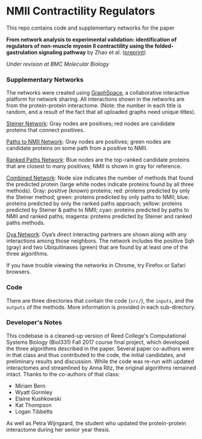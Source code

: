 # NMII Contractility Regulators

This repo contains code and supplementary networks for the paper

**From network analysis to experimental validation: identification of regulators of non-muscle myosin II contractility using the folded-gastrulation signaling pathway** by Zhao et al. ([preprint](https://www.researchsquare.com/article/rs-3140226/v1))

*Under revision at BMC Molecular Biology*


### Supplementary Networks

The networks were created using [GraphSpace](https://graphspace.org/), a collaborative interactive platform for network sharing. All interactions shown in the networks are from the protein-protein interactome. (Note: the number in each title is random, and a result of the fact that all uploaded graphs need unique titles).

[Steiner Network](https://graphspace.org/graphs/35568): Gray nodes are positives; red nodes are candidate proteins that connect positives.

[Paths to NMII Network](https://graphspace.org/graphs/35578): Gray nodes are positives; green nodes are candidate proteins on some path from a positive to NMII.

[Ranked Paths Network](https://graphspace.org/graphs/35579): Blue nodes are the top-ranked candidate proteins that are closest to many positives; NMII is shown in gray for reference.

[Combined Network](https://graphspace.org/graphs/35583): Node size indicates the number of methods that found the predicted protein (large white nodes indicate proteins found by all three methods). Gray: positive (known) proteins; red: proteins predicted by only the Steiner method; green: proteins predicted by only paths to NMII; blue: proteins predicted by only the ranked paths approach; yellow: proteins predicted by Steiner & paths to NMII; cyan: proteins predicted by paths to NMII and ranked paths; magenta: proteins predicted by Steiner and ranked paths methods.

[Oya Network](https://graphspace.org/graphs/35588): Oya’s direct interacting partners are shown along with any interactions among those neighbors. The network includes the positive Sqh (gray) and two Ubiquitinases (green) that are found by at least one of the three algorithms.

If you have trouble viewing the networks in Chrome, try Firefox or Safari browsers.


### Code

There are three directories that contain the code (`src/`), the `inputs`, and the `outputs` of the methods. More information is provided in each sub-directory.

### Developer's Notes

This codebase is a cleaned-up version of Reed College's Computational Systems Biology (Biol331) Fall 2017 course final project, which developed the three algorithms described in the paper. Several paper co-authors were in that class and thus contributed to the code, the initial candidates, and preliminary results and discussion. While the code was re-run with updated interactomes and streamlined by Anna Ritz, the original algorithms remained intact. Thanks to the co-authors of that class:

- Miriam Bern
- Wyatt Gormley
- Elaine Kushkowski
- Kat Thompson
- Logan Tibbetts

As well as Petra Wijngaard, the student who updated the protein-protein interactome during her senior year thesis.
